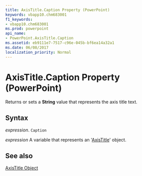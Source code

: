 ```yaml
---
title: AxisTitle.Caption Property (PowerPoint)
keywords: vbapp10.chm683001
f1_keywords:
- vbapp10.chm683001
ms.prod: powerpoint
api_name:
- PowerPoint.AxisTitle.Caption
ms.assetid: eb9111e7-7517-c96e-045b-bf6ea14a32a1
ms.date: 06/08/2017
localization_priority: Normal
---
```



# AxisTitle.Caption Property (PowerPoint)

Returns or sets a  **String** value that represents the axis title text.


## Syntax

 _expression_. `Caption`

_expression_ A variable that represents an '[AxisTitle](PowerPoint.AxisTitle.md)' object.


## See also


[AxisTitle Object](PowerPoint.AxisTitle.md)

